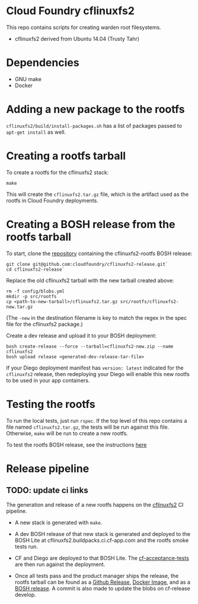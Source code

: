 Cloud Foundry cflinuxfs2
====================

This repo contains scripts for creating warden root filesystems.

* cflinuxfs2 derived from Ubuntu 14.04 (Trusty Tahr)

# Dependencies

* GNU make
* Docker

# Adding a new package to the rootfs

`cflinuxfs2/build/install-packages.sh` has a list of packages passed to `apt-get install` as well.

# Creating a rootfs tarball

To create a rootfs for the cflinuxfs2 stack:

```shell
make
```

This will create the `cflinuxfs2.tar.gz` file, which is the artifact used as the rootfs in Cloud Foundry deployments.

# Creating a BOSH release from the rootfs tarball

To start, clone the [repository](https://github.com/cloudfoundry/cflinuxfs2-release) containing the cflinuxfs2-rootfs BOSH release:

```shell
git clone git@github.com:cloudfoundry/cflinuxfs2-release.git`
cd cflinuxfs2-release`
```

Replace the old cflinuxfs2 tarball with the new tarball created above:

```shell
rm -f config/blobs.yml
mkdir -p src/rootfs
cp <path-to-new-tarball>/cflinuxfs2.tar.gz src/rootfs/cflinuxfs2-new.tar.gz
```
(The `-new` in the destination filename is key to match the regex in the spec file for the cflinuxfs2 package.)

Create a dev release and upload it to your BOSH deployment:

```shell
bosh create-release --force --tarball=cflinuxfs2-new.zip --name cflinuxfs2
bosh upload release <generated-dev-release-tar-file>
```

If your Diego deployment manifest has `version: latest` indicated for the `cflinuxfs2` release, then redeploying your Diego will enable this new rootfs to be used in your app containers.

# Testing the rootfs

To run the local tests, just run `rspec`. If the top level of this repo contains a file named `cflinuxfs2.tar.gz`, the tests will be run against this file. Otherwise, `make` will  be run to create a new rootfs.

To test the rootfs BOSH release, see the instructions [here](https://github.com/cloudfoundry/cflinuxfs2-release/blob/master/README.md)

# Release pipeline
## TODO: update ci links
The generation and release of a new rootfs happens on the [cflinuxfs2](https://buildpacks.ci.cf-app.com/pipelines/cflinuxfs2) CI pipeline.

* A new stack is generated with `make`.

* A dev BOSH release of that new stack is generated and deployed to the BOSH Lite at cflinuxfs2.buildpacks.ci.cf-app.com and the rootfs smoke tests run.

* CF and Diego are deployed to that BOSH Lite. The [cf-acceptance-tests](https://github.com/cloudfoundry/cf-acceptance-tests) are then run against the deployment.

* Once all tests pass and the product manager ships the release, the rootfs tarball can be found as a [Github Release](https://github.com/cloudfoundry/cflinuxfs2/releases), [Docker Image](https://registry.hub.docker.com/u/cloudfoundry/cflinuxfs2/), and as a [BOSH release](https://github.com/cloudfoundry/cflinuxfs2-release). A commit is also made to update the blobs on cf-release develop.
